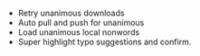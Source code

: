 - Retry unanimous downloads
- Auto pull and push for unanimous
- Load unanimous local nonwords
- Super highlight typo suggestions and confirm.

